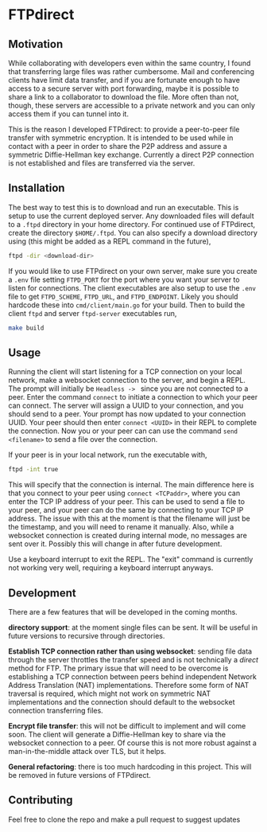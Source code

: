 FTPdirect
===

## Motivation

While collaborating with developers even within the same country, I found that transferring large files was 
rather cumbersome.
Mail and conferencing clients have limit data transfer, and if you are fortunate enough to have access 
to a secure server with port forwarding, maybe it is possible to share a link to a collaborator to download the file.
More often than not, though, these servers are accessible to a private network and you can only 
access them if you can tunnel into it.

This is the reason I developed FTPdirect: to provide a peer-to-peer file transfer with symmetric encryption.
It is intended to be used while in contact with a peer in order to share the P2P address and assure 
a symmetric Diffie-Hellman key exchange.
Currently a direct P2P connection is not established and files are transferred via the server.

## Installation

The best way to test this is to download and run an executable.
This is setup to use the current deployed server.
Any downloaded files will default to a `.ftpd` directory in your home directory.
For continued use of FTPdirect, create the directory `$HOME/.ftpd`.
You can also specify a download directory using (this might be added as a REPL command in the future),

```bash
ftpd -dir <download-dir>
```

If you would like to use FTPdirect on your own server, make sure you create a `.env` file setting `FTPD_PORT`
for the port where you want your server to listen for connections.
The client executables are also setup to use the `.env` file to get `FTPD_SCHEME`, `FTPD_URL`, and `FTPD_ENDPOINT`.
Likely you should hardcode these into `cmd/client/main.go` for your build.
Then to build the client `ftpd` and server `ftpd-server` executables run,

```bash
make build
```

## Usage

Running the client will start listening for a TCP connection on your local network, make a websocket 
connection to the server, and begin a REPL.
The prompt will initially be `Headless -> ` since you are not connected to a peer.
Enter the command `connect` to initiate a connection to which your peer can connect.
The server will assign a UUID to your connection, and you should send to a peer.
Your prompt has now updated to your connection UUID.
Your peer should then enter `connect <UUID>` in their REPL to complete the connection.
Now you or your peer can can use the command `send <filename>` to send a file over the connection.

If your peer is in your local network, run the executable with,

```bash
ftpd -int true
```

This will specify that the connection is internal.
The main difference here is that you connect to your peer using `connect <TCPaddr>`, where 
you can enter the TCP IP address of your peer.
This can be used to send a file to your peer, and your peer can do the same by connecting to your TCP IP address.
The issue with this at the moment is that the filename will just be the timestamp, and you will need to 
rename it manually.
Also, while a websocket connection is created during internal mode, no messages are sent over it.
Possibly this will change in after future development.

Use a keyboard interrupt to exit the REPL.
The "exit" command is currently not working very well, requiring a keyboard interrupt anyways.

## Development

There are a few features that will be developed in the coming months.

**directory support**: at the moment single files can be sent.
It will be useful in future versions to recursive through directories.

**Establish TCP connection rather than using websocket**: sending file data through the server throttles the 
transfer speed and is not technically a *direct* method for FTP.
The primary issue that will need to be overcome is establishing a TCP connection between peers
behind independent Network Address Translation (NAT) implementations.
Therefore some form of NAT traversal is required, which might not work on symmetric NAT implementations and 
the connection should default to the websocket connection transferring files.

**Encrypt file transfer**: this will not be difficult to implement and will come soon.
The client will generate a Diffie-Hellman key to share via the websocket connection to a peer.
Of course this is not more robust against a man-in-the-middle attack over TLS, but it helps.

**General refactoring**: there is too much hardcoding in this project.
This will be removed in future versions of FTPdirect.

## Contributing

Feel free to clone the repo and make a pull request to suggest updates

